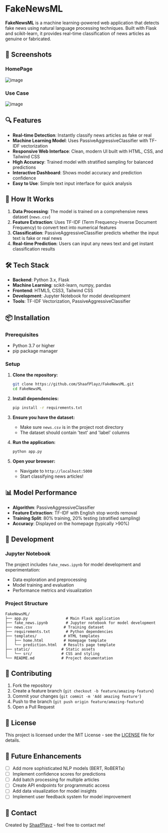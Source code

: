 # FakeNewsML

**FakeNewsML** is a machine learning-powered web application that detects fake news using natural language processing techniques. Built with Flask and scikit-learn, it provides real-time classification of news articles as genuine or fabricated.

## 📸 Screenshots

### HomePage
![image](https://github.com/user-attachments/assets/4517819b-85fd-4bcc-9a0a-9195b994f1b4)

### Use Case
![image](https://github.com/user-attachments/assets/f990da5d-a581-4e04-a141-142b74ee8783)

## 🔍 Features

- **Real-time Detection**: Instantly classify news articles as fake or real
- **Machine Learning Model**: Uses PassiveAggressiveClassifier with TF-IDF vectorization
- **Responsive Web Interface**: Clean, modern UI built with HTML, CSS, and Tailwind CSS
- **High Accuracy**: Trained model with stratified sampling for balanced predictions
- **Interactive Dashboard**: Shows model accuracy and prediction confidence
- **Easy to Use**: Simple text input interface for quick analysis

## 🚀 How It Works

1. **Data Processing**: The model is trained on a comprehensive news dataset (`news.csv`)
2. **Feature Extraction**: Uses TF-IDF (Term Frequency-Inverse Document Frequency) to convert text into numerical features
3. **Classification**: PassiveAggressiveClassifier predicts whether the input text is fake or real news
4. **Real-time Prediction**: Users can input any news text and get instant classification results

## 🛠 Tech Stack

- **Backend**: Python 3.x, Flask
- **Machine Learning**: scikit-learn, numpy, pandas
- **Frontend**: HTML5, CSS3, Tailwind CSS
- **Development**: Jupyter Notebook for model development
- **Tools**: TF-IDF Vectorization, PassiveAggressiveClassifier

## 📦 Installation

### Prerequisites
- Python 3.7 or higher
- pip package manager

### Setup

1. **Clone the repository:**
   ```bash
   git clone https://github.com/ShaafPlayz/FakeNewsML.git
   cd FakeNewsML
   ```

2. **Install dependencies:**
   ```bash
   pip install -r requirements.txt
   ```

3. **Ensure you have the dataset:**
   - Make sure `news.csv` is in the project root directory
   - The dataset should contain 'text' and 'label' columns

4. **Run the application:**
   ```bash
   python app.py
   ```

5. **Open your browser:**
   - Navigate to `http://localhost:5000`
   - Start classifying news articles!

## 📊 Model Performance

- **Algorithm**: PassiveAggressiveClassifier
- **Feature Extraction**: TF-IDF with English stop words removal
- **Training Split**: 80% training, 20% testing (stratified sampling)
- **Accuracy**: Displayed on the homepage (typically >90%)

## 🔬 Development

### Jupyter Notebook
The project includes `fake_news.ipynb` for model development and experimentation:
- Data exploration and preprocessing
- Model training and evaluation
- Performance metrics and visualization

### Project Structure
```
FakeNewsML/
├── app.py                 # Main Flask application
├── fake_news.ipynb        # Jupyter notebook for model development
├── news.csv              # Training dataset
├── requirements.txt       # Python dependencies
├── templates/            # HTML templates
│   ├── home.html         # Homepage template
│   └── prediction.html   # Results page template
├── static/              # Static assets
│   └── src/             # CSS and styling
└── README.md            # Project documentation
```

## 🤝 Contributing

1. Fork the repository
2. Create a feature branch (`git checkout -b feature/amazing-feature`)
3. Commit your changes (`git commit -m 'Add amazing feature'`)
4. Push to the branch (`git push origin feature/amazing-feature`)
5. Open a Pull Request

## 📝 License

This project is licensed under the MIT License - see the [LICENSE](LICENSE) file for details.

## 🎯 Future Enhancements

- [ ] Add more sophisticated NLP models (BERT, RoBERTa)
- [ ] Implement confidence scores for predictions
- [ ] Add batch processing for multiple articles
- [ ] Create API endpoints for programmatic access
- [ ] Add data visualization for model insights
- [ ] Implement user feedback system for model improvement

## 📧 Contact

Created by [ShaafPlayz](https://github.com/ShaafPlayz) - feel free to contact me!
